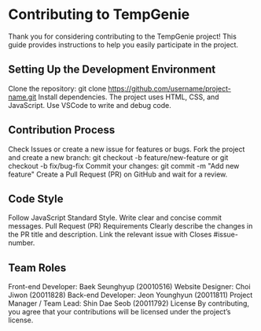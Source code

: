 # Contributing to TempGenie
Thank you for considering contributing to the TempGenie project! This guide provides instructions to help you easily participate in the project.

## Setting Up the Development Environment
Clone the repository: git clone https://github.com/username/project-name.git
Install dependencies. The project uses HTML, CSS, and JavaScript.
Use VSCode to write and debug code.
## Contribution Process
Check Issues or create a new issue for features or bugs.
Fork the project and create a new branch: git checkout -b feature/new-feature or git checkout -b fix/bug-fix
Commit your changes: git commit -m "Add new feature"
Create a Pull Request (PR) on GitHub and wait for a review.
## Code Style
Follow JavaScript Standard Style.
Write clear and concise commit messages.
Pull Request (PR) Requirements
Clearly describe the changes in the PR title and description.
Link the relevant issue with Closes #issue-number.
## Team Roles
Front-end Developer: Baek Seunghyup (20010516)
Website Designer: Choi Jiwon (20011828)
Back-end Developer: Jeon Younghyun (20011811)
Project Manager / Team Lead: Shin Dae Seob (20011792)
License
By contributing, you agree that your contributions will be licensed under the project’s license.

